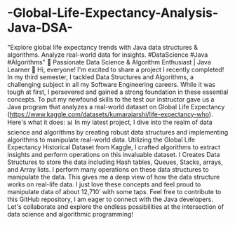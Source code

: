# -Global-Life-Expectancy-Analysis-Java-DSA-
 "Explore global life expectancy trends with Java data structures &amp; algorithms. Analyze real-world data for insights. #DataScience #Java #Algorithms"
🚀 Passionate Data Science & Algorithm Enthusiast | Java Learner
👋 Hi, everyone! I'm excited to share a project I recently completed! In my third semester, I tackled Data Structures and Algorithms, a challenging subject in all my Software Engineering careers. While it was tough at first, I persevered and gained a strong foundation in these essential concepts.
To put my newfound skills to the test our instructor gave us a Java program that analyzes a real-world dataset on Global Life Expectancy (https://www.kaggle.com/datasets/kumarajarshi/life-expectancy-who). Here's what it does:
📊 In my latest project, I dive into the realm of data science and algorithms by creating robust data structures and implementing algorithms to manipulate real-world data. Utilizing the Global Life Expectancy Historical Dataset from Kaggle, I crafted algorithms to extract insights and perform operations on this invaluable dataset. I Creates Data Structures to store the data including Hash tables, Queues, Stacks, arrays, and Array lists. I perform many operations on these data structures to manipulate the data. 
This gives me a deep view of how the data structure works on real-life data. I just love these concepts and feel proud to manipulate data of about 12,710’ with some taps.
Feel free to contribute to this GitHub repository, I am eager to connect with the Java developers. Let's collaborate and explore the endless possibilities at the intersection of data science and algorithmic programming!


